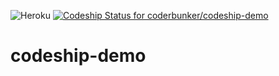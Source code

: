  ![Heroku]( https://heroku-badge.herokuapp.com/?app=codeship-demo&style=flat&svg=1) [ ![Codeship Status for coderbunker/codeship-demo](https://app.codeship.com/projects/8a915620-fa91-0135-6fd6-467245c6186e/status?branch=master)](https://app.codeship.com/projects/278836)



# codeship-demo

